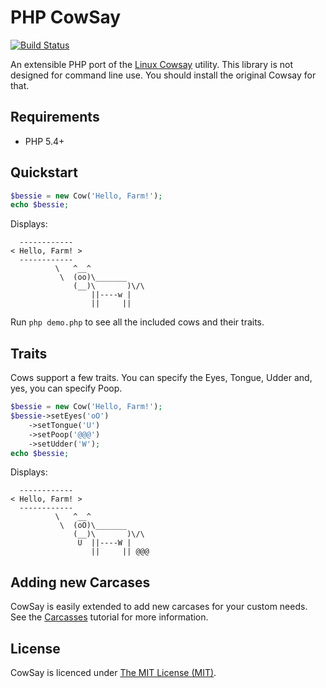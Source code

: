 # PHP CowSay

[![Build Status](https://travis-ci.org/Gipetto/CowSay.svg?branch=master)](https://travis-ci.org/Gipetto/CowSay)

An extensible PHP port of the [Linux Cowsay](http://en.wikipedia.org/wiki/Cowsay) utility. This library is not designed
for command line use. You should install the original Cowsay for that.

## Requirements

- PHP 5.4+

## Quickstart

```php
$bessie = new Cow('Hello, Farm!');
echo $bessie;
```

Displays:

```
  ------------
< Hello, Farm! >
  ------------
          \   ^__^
           \  (oo)\_______
              (__)\       )\/\
                  ||----w |
                  ||     ||
```

Run `php demo.php` to see all the included cows and their traits.

## Traits

Cows support a few traits. You can specify the Eyes, Tongue, Udder and, yes, you can specify Poop.

```php
$bessie = new Cow('Hello, Farm!');
$bessie->setEyes('oO')
    ->setTongue('U')
    ->setPoop('@@@')
    ->setUdder('W');
echo $bessie;
```

Displays:

```
  ------------
< Hello, Farm! >
  ------------
          \   ^__^
           \  (oO)\_______
              (__)\       )\/\
               U  ||----W |
                  ||     || @@@
```

## Adding new Carcases

CowSay is easily extended to add new carcases for your custom needs. See the [Carcasses](Carcasses.md) tutorial for more
information.

## License

CowSay is licenced under [The MIT License (MIT)](LICENSE.txt).